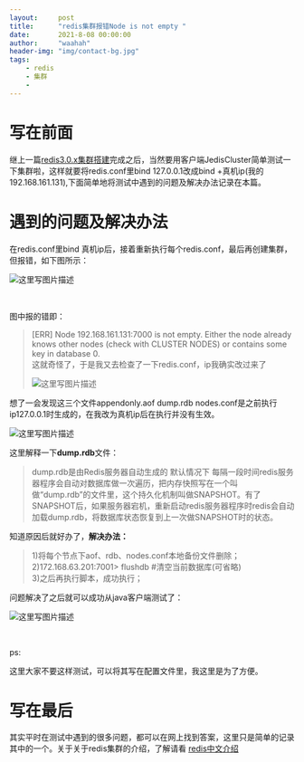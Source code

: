 ```yaml
---
layout:     post
title:      "redis集群报错Node is not empty "
date:       2021-8-08 00:00:00
author:     "waahah"
header-img: "img/contact-bg.jpg"
tags:
    - redis
    - 集群
    - 
---
```


<div data-note-content class="show-content">
          <h1>
<a target="_blank"></a>写在前面</h1><p>继上一篇<a href="http://waahah.xyz/2020/08/04/Redis-cluster-building/" target="_blank"><u>redis3.0.x集群搭建</u></a>完成之后，当然要用客户端JedisCluster简单测试一下集群啦，这样就要将redis.conf里bind 127.0.0.1改成bind +真机ip(我的192.168.161.131),下面简单地将测试中遇到的问题及解决办法记录在本篇。</p><h1>
<a target="_blank"></a>遇到的问题及解决办法</h1><p>在redis.conf里bind 真机ip后，接着重新执行每个redis.conf，最后再创建集群，但报错，如下图所示： <br></p><div class="image-package">
<img alt="这里写图片描述" src="http://upload-images.jianshu.io/upload_images/2556999-b559fbce0ba22d84?imageMogr2/auto-orient/strip%7CimageView2/2/w/1240" data-original-src="http://upload-images.jianshu.io/upload_images/2556999-b559fbce0ba22d84?imageMogr2/auto-orient/strip"><br><div class="image-caption"></div>
</div><p></p><br><p> 图中报的错即：</p><p></p><blockquote>
<p>[ERR] Node 192.168.161.131:7000 is not empty. Either the node already knows other nodes (check with CLUSTER NODES) or contains some key in database 0. <br>这就奇怪了，于是我又去检查了一下redis.conf，ip我确实改过来了 <br></p>
<div class="image-package">
<img alt="这里写图片描述" src="http://upload-images.jianshu.io/upload_images/2556999-1e29ead16f84f6c3?imageMogr2/auto-orient/strip%7CimageView2/2/w/1240" data-original-src="http://upload-images.jianshu.io/upload_images/2556999-1e29ead16f84f6c3?imageMogr2/auto-orient/strip"><br><div class="image-caption"></div>
</div>
<p></p>
</blockquote><p>想了一会发现这三个文件appendonly.aof dump.rdb nodes.conf是之前执行ip127.0.0.1时生成的，在我改为真机ip后在执行并没有生效。 <br></p><div class="image-package">
<img alt="这里写图片描述" src="http://upload-images.jianshu.io/upload_images/2556999-59020893d0043ee6?imageMogr2/auto-orient/strip%7CimageView2/2/w/1240" data-original-src="http://upload-images.jianshu.io/upload_images/2556999-59020893d0043ee6?imageMogr2/auto-orient/strip"><br><div class="image-caption"></div>
</div><p></p><p>这里解释一下<strong>dump.rdb</strong>文件：</p><blockquote><p>dump.rdb是由Redis服务器自动生成的 默认情况下 每隔一段时间redis服务器程序会自动对数据库做一次遍历，把内存快照写在一个叫做“dump.rdb”的文件里，这个持久化机制叫做SNAPSHOT。有了SNAPSHOT后，如果服务器宕机，重新启动redis服务器程序时redis会自动加载dump.rdb，将数据库状态恢复到上一次做SNAPSHOT时的状态。</p></blockquote><p>知道原因后就好办了，<strong>解决办法：</strong></p><blockquote><p>1)将每个节点下aof、rdb、nodes.conf本地备份文件删除； <br>2)172.168.63.201:7001&gt;  flushdb      #清空当前数据库(可省略) <br>3)之后再执行脚本，成功执行；</p></blockquote><p>问题解决了之后就可以成功从java客户端测试了： <br></p><div class="image-package">
<img alt="这里写图片描述" src="http://upload-images.jianshu.io/upload_images/2556999-0d912b98f43d76ca?imageMogr2/auto-orient/strip%7CimageView2/2/w/1240" data-original-src="http://upload-images.jianshu.io/upload_images/2556999-0d912b98f43d76ca?imageMogr2/auto-orient/strip"><br><div class="image-caption"></div>
</div><p></p><br><p>ps:</p><p>这里大家不要这样测试，可以将其写在配置文件里，我这里是为了方便。</p><p></p><h1>
<a target="_blank"></a>写在最后</h1><p>其实平时在测试中遇到的很多问题，都可以在网上找到答案，这里只是简单的记录其中的一个。关于关于redis集群的介绍，了解请看 <a href="http://www.redis.cn/topics/cluster-tutorial.html" target="_blank"><u>redis中文介绍</u></a></p>
        </div>
